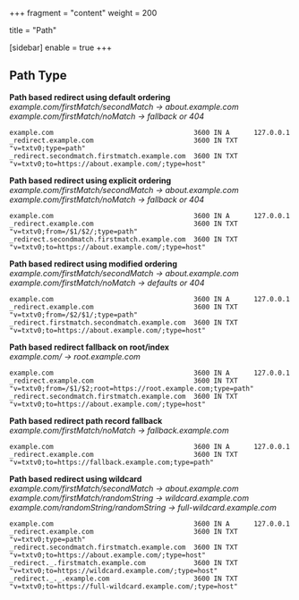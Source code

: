 +++
fragment = "content"
weight = 200

title = "Path"

[sidebar]
  enable = true
+++

## Path Type
**Path based redirect using default ordering**  
*example.com/firstMatch/secondMatch -> about.example.com*
*example.com/firstMatch/noMatch -> fallback or 404*
```
example.com                                   3600 IN A      127.0.0.1
_redirect.example.com                         3600 IN TXT    "v=txtv0;type=path"
_redirect.secondmatch.firstmatch.example.com  3600 IN TXT    "v=txtv0;to=https://about.example.com/;type=host"
```

**Path based redirect using explicit ordering**  
*example.com/firstMatch/secondMatch -> about.example.com*
*example.com/firstMatch/noMatch -> fallback or 404*
```
example.com                                   3600 IN A      127.0.0.1
_redirect.example.com                         3600 IN TXT    "v=txtv0;from=/$1/$2/;type=path"
_redirect.secondmatch.firstmatch.example.com  3600 IN TXT    "v=txtv0;to=https://about.example.com/;type=host"
```

**Path based redirect using modified ordering**  
*example.com/firstMatch/secondMatch -> about.example.com*
*example.com/firstMatch/noMatch -> defaults or 404*
```
example.com                                   3600 IN A      127.0.0.1
_redirect.example.com                         3600 IN TXT    "v=txtv0;from=/$2/$1/;type=path"
_redirect.firstmatch.secondmatch.example.com  3600 IN TXT    "v=txtv0;to=https://about.example.com/;type=host"
```

**Path based redirect fallback on root/index**  
*example.com/ -> root.example.com*
```
example.com                                   3600 IN A      127.0.0.1
_redirect.example.com                         3600 IN TXT    "v=txtv0;from=/$1/$2;root=https://root.example.com;type=path"
_redirect.secondmatch.firstmatch.example.com  3600 IN TXT    "v=txtv0;to=https://about.example.com/;type=host"
```

**Path based redirect path record fallback**  
*example.com/firstMatch/noMatch -> fallback.example.com*
```
example.com                                   3600 IN A      127.0.0.1
_redirect.example.com                         3600 IN TXT    "v=txtv0;to=https://fallback.example.com;type=path"
```

**Path based redirect using wildcard**  
*example.com/firstMatch/secondMatch -> about.example.com*
*example.com/firstMatch/randomString -> wildcard.example.com*
*example.com/randomString/randomString -> full-wildcard.example.com*

```
example.com                                   3600 IN A      127.0.0.1
_redirect.example.com                         3600 IN TXT    "v=txtv0;type=path"
_redirect.secondmatch.firstmatch.example.com  3600 IN TXT    "v=txtv0;to=https://about.example.com/;type=host"
_redirect._.firstmatch.example.com            3600 IN TXT    "v=txtv0;to=https://wildcard.example.com/;type=host"
_redirect._._.example.com                     3600 IN TXT    "v=txtv0;to=https://full-wildcard.example.com/;type=host"
```

<!--
*example.com/firstMatch/secondMatch -> about.example.com/secondMatch/firstMatch*
*example.com/firstMatch/noMatch -> 404*
```
example.com                                   3600 IN A      127.0.0.1
_redirect.example.com                         3600 IN TXT    "v=txtv0;from=/$1/$2;type=path"
_redirect.secondmatch.firstmatch.example.com  3600 IN TXT    "v=txtv0;to=https://about.example.com/{2}/{1};type=host"
```

*example.com/firstMatch/secondMatch -> about.example.com/secondMatch/firstMatch*
*example.com/firstMatch/noMatch -> fallback.example.com*
```
example.com                                   3600 IN A      127.0.0.1
_redirect.example.com                         3600 IN TXT    "v=txtv0;from=/$1/$2;to=https://fallback.example.com;type=path"
_redirect.secondmatch.firstmatch.example.com  3600 IN TXT    "v=txtv0;to=https://about.example.com/{2}/{1};type=host"
```

*example.com/firstMatch/secondMatch -> about.example.com*
*example.com/firstMatch/noMatch -> fallback.example.com*
```
example.com                                   3600 IN A      127.0.0.1
_redirect.example.com                         3600 IN TXT    "v=txtv0;re=\/(.*)\/(.*);to=https://fallback.example.com;type=path"
_redirect.secondmatch.firstmatch.example.com  3600 IN TXT    "v=txtv0;to=https://about.example.com;type=host"
```

*example.com/some/thing -> catchall.example.com*
*example.com/another/thing -> catchall.example.com*
*example.com/so/many/things -> catchall.example.com/things*
```
example.com                           3600 IN A      127.0.0.1
_redirect.example.com                 3600 IN TXT    "v=txtv0;from=/$1/$2;type=path"
_redirect._._.example.com             3600 IN TXT    "v=txtv0;to=https://catchall.example.com{uri};type=host"
```
-->
